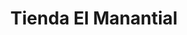 ---
title: "Tienda El Manantial"
url: /zona-19-ciudad-de-guatemala/tienda-el-manantial/
shop: Lebensmittel
---